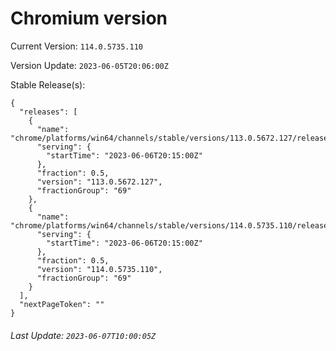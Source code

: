 # Chromium version

Current Version: `114.0.5735.110`

Version Update: `2023-06-05T20:06:00Z`

Stable Release(s):
```
{
  "releases": [
    {
      "name": "chrome/platforms/win64/channels/stable/versions/113.0.5672.127/releases/1686082500",
      "serving": {
        "startTime": "2023-06-06T20:15:00Z"
      },
      "fraction": 0.5,
      "version": "113.0.5672.127",
      "fractionGroup": "69"
    },
    {
      "name": "chrome/platforms/win64/channels/stable/versions/114.0.5735.110/releases/1686082500",
      "serving": {
        "startTime": "2023-06-06T20:15:00Z"
      },
      "fraction": 0.5,
      "version": "114.0.5735.110",
      "fractionGroup": "69"
    }
  ],
  "nextPageToken": ""
}
```

###### Last Update: `2023-06-07T10:00:05Z`
        